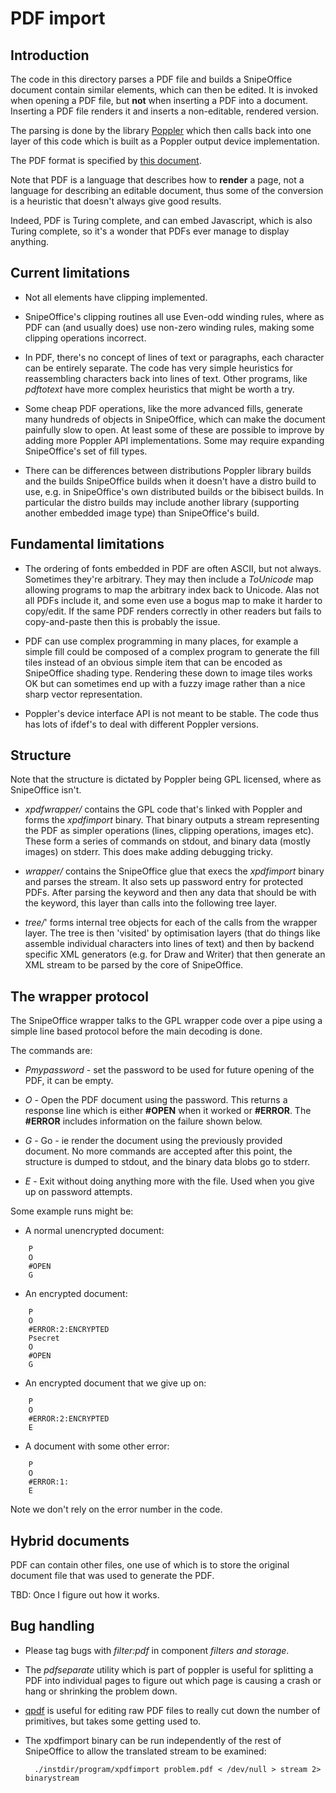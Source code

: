 # PDF import

## Introduction

The code in this directory parses a PDF file and builds a SnipeOffice
document contain similar elements, which can then be edited.
It is invoked when opening a PDF file, but **not** when inserting
a PDF into a document.  Inserting a PDF file renders it and inserts
a non-editable, rendered version.

The parsing is done by the library [Poppler](https://poppler.freedesktop.org/)
which then calls back into one layer of this code which is built as a
Poppler output device implementation.

The PDF format is specified by [this document](https://opensource.adobe.com/dc-acrobat-sdk-docs/pdfstandards/PDF32000_2008.pdf).

Note that PDF is a language that describes how to **render** a page, not
a language for describing an editable document, thus some of the conversion
is a heuristic that doesn't always give good results.

Indeed, PDF is Turing complete, and can embed Javascript, which is also
Turing complete, so it's a wonder that PDFs ever manage to display anything.

## Current limitations

- Not all elements have clipping implemented.

- SnipeOffice's clipping routines all use Even-odd winding rules, where
as PDF can (and usually does) use non-zero winding rules, making some
clipping operations incorrect.

- In PDF, there's no concept of lines of text or paragraphs, each
character can be entirely separate.  The code has very simple heuristics
for reassembling characters back into lines of text.
Other programs, like *pdftotext* have more complex heuristics that might be worth a try.

- Some cheap PDF operations, like the more advanced fills, generate many
hundreds of objects in SnipeOffice, which can make the document painfully
slow to open.  At least some of these are possible to improve by adding
more Poppler API implementations.  Some may require expanding SnipeOffice's
set of fill types.

- There can be differences between distributions Poppler library builds
and the builds SnipeOffice builds when it doesn't have a distro build
to use, e.g. in SnipeOffice's own distributed builds or the bibisect
builds.  In particular the distro builds may include another library
(supporting another embedded image type) than SnipeOffice's build.

## Fundamental limitations

- The ordering of fonts embedded in PDF are often ASCII, but not always.
Sometimes they're arbitrary.  They may then include a *ToUnicode* map allowing
programs to map the arbitrary index back to Unicode.  Alas not all PDFs
include it, and some even use a bogus map to make it harder to copy/edit.
If the same PDF renders correctly in other readers but fails to copy-and-paste
then this is probably the issue.

- PDF can use complex programming in many places, for example a simple fill
could be composed of a complex program to generate the fill tiles instead
of an obvious simple item that can be encoded as SnipeOffice shading type.
Rendering these down to image tiles works OK but can sometimes end up
with a fuzzy image rather than a nice sharp vector representation.

- Poppler's device interface API is not meant to be stable.  The code
thus has lots of ifdef's to deal with different Poppler versions.

## Structure

Note that the structure is dictated by Poppler being GPL licensed, where
as SnipeOffice isn't.

- *xpdfwrapper/* contains the GPL code that's linked with Poppler
and forms the *xpdfimport* binary.    That binary outputs a stream
representing the PDF as simpler operations (lines, clipping operations,
images etc).  These form a series of commands on stdout, and binary
data (mostly images) on stderr.  This does make adding debugging tricky.

- *wrapper/* contains the SnipeOffice glue that execs the *xpdfimport*
binary and parses the stream.  It also sets up password entry for
protected PDFs.  After parsing the keyword and then any data that
should be with the keyword, this layer than calls into the following
tree layer.

- *tree/*' forms internal tree objects for each of the calls from the
wrapper layer.  The tree is then 'visited' by optimisation layers
(that do things like assemble individual characters into lines of text)
and then by backend specific XML generators (e.g. for Draw and Writer)
that then generate an XML stream to be parsed by the core of SnipeOffice.

## The wrapper protocol

The SnipeOffice wrapper talks to the GPL wrapper code over a pipe
using a simple line based protocol before the main decoding is done.

The commands are:

- *Pmypassword* - set the password to be used for future opening of the PDF,
it can be empty.

- *O* - Open the PDF document using the password.  This returns a response
line which is either **#OPEN** when it worked or **#ERROR**.  The **#ERROR**
includes information on the failure shown below.

- *G* - Go - ie render the document using the previously provided document.
No more commands are accepted after this point, the structure is dumped
to stdout, and the binary data blobs go to stderr.

- *E* - Exit without doing anything more with the file.  Used when you give
up on password attempts.

Some example runs might be:

- A normal unencrypted document:

```
    P
    O
    #OPEN
    G
```

- An encrypted document:

```
    P
    O
    #ERROR:2:ENCRYPTED
    Psecret
    O
    #OPEN
    G
```

- An encrypted document that we give up on:

```
    P
    O
    #ERROR:2:ENCRYPTED
    E
```

- A document with some other error:

```
    P
    O
    #ERROR:1:
    E
```

Note we don't rely on the error number in the code.

## Hybrid documents

PDF can contain other files, one use of which is to store the original document
file that was used to generate the PDF.

TBD: Once I figure out how it works.

## Bug handling

- Please tag bugs with *filter:pdf* in component *filters and storage*.

- The *pdfseparate* utility which is part of poppler is useful for splitting
a PDF into individual pages to figure out which page is causing a crash
or hang or shrinking the problem down.

- [qpdf](https://github.com/qpdf/qpdf) is useful for editing raw PDF
files to really cut down the number of primitives, but takes some
getting used to.

- The xpdfimport binary can be run independently of the rest of SnipeOffice
to allow the translated stream to be examined:

        ./instdir/program/xpdfimport problem.pdf < /dev/null > stream 2> binarystream

